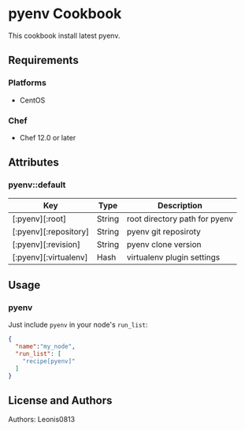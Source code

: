 # pyenv Cookbook

This cookbook install latest pyenv.

## Requirements

### Platforms

- CentOS

### Chef

- Chef 12.0 or later

## Attributes

### pyenv::default

|Key                  |Type  |Description                  |
|---------------------|------|-----------------------------|
|[:pyenv][:root]      |String|root directory path for pyenv|
|[:pyenv][:repository]|String|pyenv git reposiroty         |
|[:pyenv][:revision]  |String|pyenv clone version          |
|[:pyenv][:virtualenv]|Hash  |virtualenv plugin settings   |

## Usage

### pyenv

Just include `pyenv` in your node's `run_list`:

```json
{
  "name":"my_node",
  "run_list": [
    "recipe[pyenv]"
  ]
}
```

## License and Authors

Authors: Leonis0813
